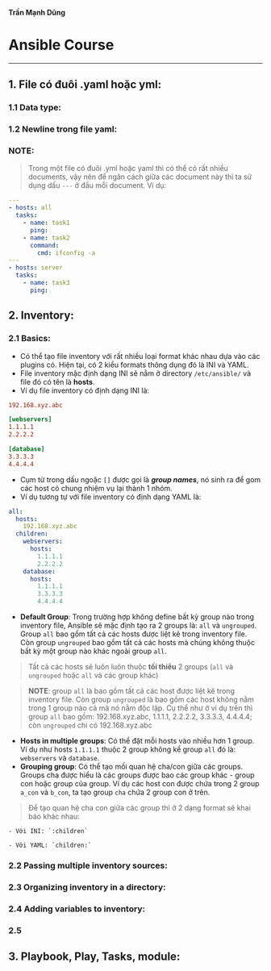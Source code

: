 **Trần Mạnh Dũng**

# Ansible Course

---
## 1. File có đuôi .yaml hoặc yml:
### 1.1 Data type:
### 1.2 Newline trong file yaml:
### NOTE:

>  Trong một file có đuôi .yml hoặc yaml thì có thể có rất nhiều documents, vậy nên để ngăn cách giữa các document này thì ta sử dụng dấu `---` ở đầu mỗi document.
> Ví dụ:
```yml
---
- hosts: all
  tasks:
    - name: task1
      ping: 
    - name: task2
      command:
        cmd: ifconfig -a
---
- hosts: server
  tasks: 
    - name: task3
      ping:
```

## 2. Inventory:
### 2.1 Basics:
- Có thể tạo file inventory với rất nhiều loại format khác nhau dựa vào các plugins có. Hiện tại, có 2 kiểu formats thông dụng đó là INI và YAML.
- File inventory mặc định dạng INI sẽ nằm ở directory `/etc/ansible/` và file đó có tên là **hosts**.
- Ví dụ file inventory có định dạng INI là:
```INI
192.168.xyz.abc

[webservers]
1.1.1.1
2.2.2.2

[database]
3.3.3.3
4.4.4.4
```
- Cụm từ trong dấu ngoặc `[]` được gọi là ***group names***, nó sinh ra để gom các host có chung nhiệm vụ lại thành 1 nhóm.
- Ví dụ tương tự với file inventory có định dạng YAML là:
```yaml
all:
  hosts:
    192.168.xyz.abc
  children:
    webservers:
      hosts:
        1.1.1.1
        2.2.2.2
    database:
      hosts:
        1.1.1.1
        3.3.3.3
        4.4.4.4
```
- **Default Group**: Trong trường hợp không define bất kỳ group nào trong inventory file, Ansible sẽ mặc định tạo ra 2 groups là: `all` và `ungrouped`. Group `all` bao gồm tất cả các hosts được liệt kê trong inventory file. Còn group `ungrouped` bao gồm tất cả các hosts mà chúng không thuộc bất kỳ một group nào khác ngoài group `all`.
> Tất cả các hosts sẽ luôn luôn thuộc **tối thiểu** 2 groups (`all` và `ungrouped` hoặc `all` và các group khác) 

> **NOTE**: group `all` là bao gồm tất cả các host được liệt kê trong inventory file. Còn group `ungrouped` là bao gồm các host không nằm trong 1 group nào cả mà nó nằm độc lập. Cụ thể như ở ví dụ trên thì group `all` bao gồm: 192.168.xyz.abc, 1.1.1.1, 2.2.2.2, 3.3.3.3, 4.4.4.4; còn `ungrouped` chi có 192.168.xyz.abc 
- **Hosts in multiple groups**: Có thể đặt mỗi hosts vào nhiều hơn 1 group. Ví dụ như hosts `1.1.1.1` thuộc 2 group không kể group `all` đó là: `webservers` và `database`.
- **Grouping group**: Có thể tạo mối quan hệ cha/con giữa các groups. Groups cha được hiểu là các groups được bao các group khác - group con hoặc group của group. Ví dụ các host con được chứa trong 2 group `a_con` và `b_con`, ta tạo group `cha` chứa 2 group con ở trên.
> Để tạo quan hệ cha con giữa các group thì ở 2 dạng format sẽ khai báo khác nhau:

    - Với INI: `:children`

    - Với YAML: `children:`
### 2.2 Passing multiple inventory sources:
### 2.3 Organizing inventory in a directory:
### 2.4 Adding variables to inventory:
### 2.5 

## 3. Playbook, Play, Tasks, module:
